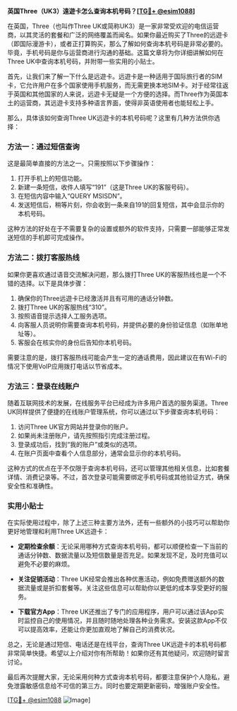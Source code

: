 **英国Three（UK3）遠遊卡怎么查询本机号码？[[TG💪+ @esim1088](https://t.me/s/esim1088)]**

在英国，Three（也叫作Three UK或简称UK3）是一家非常受欢迎的电信运营商，以其灵活的套餐和广泛的网络覆盖而闻名。如果你最近购买了Three的远遊卡（即国际漫游卡），或者正打算购买，那么了解如何查询本机号码是非常必要的。毕竟，手机号码是你与运营商进行沟通的基础。这篇文章将为你详细讲解如何在Three UK中查询本机号码，并附带一些实用的小贴士。

首先，让我们来了解一下什么是远遊卡。远遊卡是一种适用于国际旅行者的SIM卡，它允许用户在多个国家使用手机服务，而无需更换本地SIM卡。对于经常往返于英国和其他国家的人来说，远遊卡无疑是一个方便的选择。而Three作为英国本土的运营商，其远遊卡支持多种语言界面，使得非英语使用者也能轻松上手。

那么，具体该如何查询Three UK远遊卡的本机号码呢？这里有几种方法供你选择：

### 方法一：通过短信查询

这是最简单直接的方法之一。只需按照以下步骤操作：

1. 打开手机上的短信功能。
2. 新建一条短信，收件人填写“191”（这是Three UK的客服号码）。
3. 在短信内容中输入“QUERY MSISDN”。
4. 发送短信后，稍等片刻，你会收到一条来自191的回复短信，其中会显示你的本机号码。

这种方法的好处在于不需要复杂的设置或额外的软件支持，只需要一部能够正常发送短信的手机即可完成操作。

### 方法二：拨打客服热线

如果你更喜欢通过语音交流解决问题，那么拨打Three UK的客服热线也是一个不错的选择。以下是具体步骤：

1. 确保你的Three远遊卡已经激活并且有可用的通话分钟数。
2. 拨打Three UK的客服热线“310”。
3. 按照语音提示选择人工服务选项。
4. 向客服人员说明你需要查询本机号码，并提供必要的身份验证信息（如账单地址等）。
5. 客服会在核实你的身份后告知你本机号码。

需要注意的是，拨打客服热线可能会产生一定的通话费用，因此建议在有Wi-Fi的情况下使用VoIP应用拨打电话以节省成本。

### 方法三：登录在线账户

随着互联网技术的发展，在线服务平台已经成为许多用户首选的服务渠道。Three UK同样提供了便捷的在线账户管理系统，你可以通过以下步骤查询本机号码：

1. 访问Three UK官方网站并登录你的账户。
2. 如果尚未注册账户，请先按照指引完成注册过程。
3. 登录成功后，找到“我的账户”或类似的选项。
4. 在账户页面中查看个人信息部分，通常会显示你的本机号码。

这种方式的优点在于不仅限于查询本机号码，还可以管理其他相关信息，比如套餐详情、消费记录等。不过，首次登录可能需要绑定手机号码或其他验证方式，确保安全性和准确性。

### 实用小贴士

在实际使用过程中，除了上述三种主要方法外，还有一些额外的小技巧可以帮助你更好地管理和利用Three UK远遊卡：

- **定期检查余额**：无论采用哪种方式查询本机号码，都可以顺便检查一下当前的通话分钟数、数据流量以及短信数量是否充足。如果发现不足，及时充值可以避免不必要的麻烦。
  
- **关注促销活动**：Three UK经常会推出各种优惠活动，例如免费赠送额外的数据流量或是折扣套餐等。关注这些信息可以帮助你以更低的成本享受更好的服务。

- **下载官方App**：Three UK还推出了专门的应用程序，用户可以通过该App实时监控自己的使用情况，并且随时随地处理各种业务需求。安装这款App不仅可以提高效率，还能让你更加直观地了解自己的消费状况。

总之，无论是通过短信、电话还是在线平台，查询Three UK远遊卡的本机号码都非常简单快捷。希望以上介绍对你有所帮助！如果你还有其他疑问，欢迎随时留言讨论。

最后再次提醒大家，无论采用何种方式查询本机号码，都要注意保护个人隐私，避免泄露敏感信息给不可信的第三方。同时也要定期更新密码，增强账户安全性。

[[TG💪+ @esim1088](https://t.me/s/esim1088) ![Image](https://i.postimg.cc/4NQfJmqS/Snipaste-2025-05-13-00-14-12.png)]